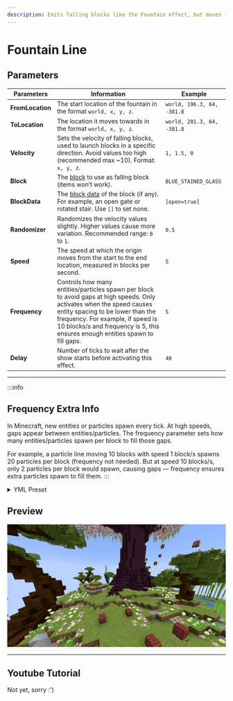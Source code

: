 ```yaml
---
description: Emits falling blocks like the Fountain effect, but moves from one location straight to another.
---
```


# Fountain Line

## Parameters

| Parameters       | Information                                                                                                                                                                                                                                                                      | Example                    |
|------------------|----------------------------------------------------------------------------------------------------------------------------------------------------------------------------------------------------------------------------------------------------------------------------------|----------------------------|
| **FromLocation** | The start location of the fountain in the format `world, x, y, z`.                                                                                                                                                                                                               | `world, 196.3, 64, -381.8` |
| **ToLocation**   | The location it moves towards in the format `world, x, y, z`.                                                                                                                                                                                                                    | `world, 201.3, 64, -381.8` |
| **Velocity**     | Sets the velocity of falling blocks, used to launch blocks in a specific direction. Avoid values too high (recommended max \~10). Format: `x, y, z`.                                                                                                                             | `1, 1.5, 0`                |
| **Block**        | The [block](https://hub.spigotmc.org/javadocs/bukkit/org/bukkit/Material.html) to use as falling block (items won’t work).                                                                                                                                                       | `BLUE_STAINED_GLASS`       |
| **BlockData**    | The [block data](https://minecraft.wiki/w/Block_states) of the block (if any). For example, an open gate or rotated stair. Use `[]` to set none.                                                                                                                                 | `[open=true]`              |
| **Randomizer**   | Randomizes the velocity values slightly. Higher values cause more variation. Recommended range: `0` to `1`.                                                                                                                                                                      | `0.5`                      |
| **Speed**        | The speed at which the origin moves from the start to the end location, measured in blocks per second.                                                                                                                                                                           | `5`                        |
| **Frequency**    | Controls how many entities/particles spawn per block to avoid gaps at high speeds. Only activates when the speed causes entity spacing to be lower than the frequency. For example, if speed is 10 blocks/s and frequency is 5, this ensures enough entities spawn to fill gaps. | `5`                        |
| **Delay**        | Number of ticks to wait after the show starts before activating this effect.                                                                                                                                                                                                     | `40`                       |

---

:::info

## Frequency Extra Info

In Minecraft, new entities or particles spawn every tick. At high speeds, gaps appear between entities/particles. The
frequency parameter sets how many entities/particles spawn per block to fill those gaps.

For example, a particle line moving 10 blocks with speed 1 block/s spawns 20 particles per block (frequency not needed).
But at speed 10 blocks/s, only 2 particles per block would spawn, causing gaps — frequency ensures extra particles spawn
to fill them.
:::

<details>
<summary>YML Preset</summary>

```yaml
'1':
  Type: FOUNTAIN_LINE
  FromLocation: world, 0, 0, 0
  ToLocation: world, 0, 3, 0
  Velocity: 0, 0, 0
  Block: BLUE_STAINED_GLASS
  BlockData: []
  Randomizer: 0
  Speed: 1
  Frequency: 5
  Delay: 0
```

</details>

## Preview

![Fountain Line](../assets/previews/fountain_line.gif)

---

## Youtube Tutorial

Not yet, sorry :')
